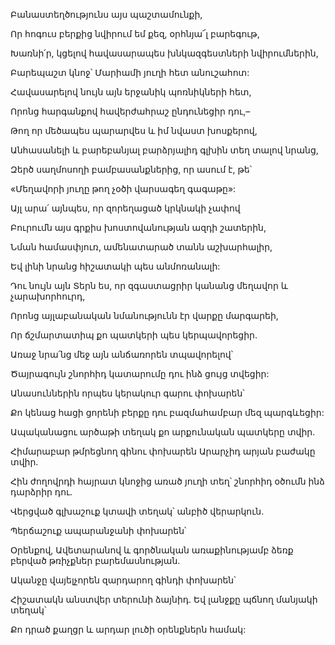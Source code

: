 Բանաստեղծությունս այս պաշտամունքի,


Որ հոգուս բերքից նվիրում եմ քեզ, օրհնյա՜լ բարեգութ,


Խառնի՛ր, կցելով հավասարապես խնկազգեստների նվիրումներին,


Բարեպաշտ կնոջ՝ Մարիամի յուղի հետ անուշահոտ:


Հավասարելով նույն այն երջանիկ պոռնիկների հետ,


Որոնց հարգանքով հավերժահրաշ ընդունեցիր դու,–


Թող որ մեծապես պարարվես և իմ նվաստ խոսքերով,


Անհասանելի և բարեբանյալ բարձրյալիդ գլխին տեղ տալով նրանց,


Զերծ սաղմոսողի բամբասանքներից, որ ասում է, թե՝


«Մեղավորի յուղը թող չօծի վարսագեղ գագաթը»:


Այլ արա՛ այնպես, որ զորեղացած կրկնակի չափով


Բուրումն այս գրքիս խոստովանության ազդի շատերին,


Նման համասփյուռ, ամենատարած տանն աշխարհալիր,


Եվ լինի նրանց հիշատակի պես անմոռանալի:


Դու նույն այն Տերն ես, որ զգաստացրիր կանանց մեղավոր և չարախորհուրդ,


Որոնց այլաբանական նմանությունն էր վարքը մարգարեի,


Որ ճշմարտատիպ քո պատկերի պես կերպավորեցիր.


Առաջ նրա՛նց մեջ այն անճառորեն տպավորելով՝


Ծայրագույն շնորհիդ կատարումը դու ինձ ցույց տվեցիր:


Անասուններին որպես կերակուր գարու փոխարեն՝


Քո կենաց հացի ցորենի բերքը դու բազմահամբար մեզ պարգևեցիր:


Ապականացու արծաթի տեղակ քո արքունական պատկերը տվիր.


Հիմարաբար թմրեցնող գինու փոխարեն Արարչիդ արյան բաժակը տվիր.


Հին ժողովրդի հայրատ կնոջից առած յուղի տեղ՝ շնորհիդ օծումն ինձ դարձրիր դու.


Վերցված գլխաշուք կտավի տեղակ՝ անբիծ վերարկուն.


Պերճաշուք ապարանջանի փոխարեն՝


Օրենքով, Ավետարանով և գործնական առաքինությամբ ձեռք բերված թռիչքներ բարեմասնության.


Ականջը վայելչորեն զարդարող գինդի փոխարեն՝


Հիշատակն անստվեր տերունի ձայնիդ. Եվ լանջքը պճնող մանյակի տեղակ՝


Քո դրած քաղցր և արդար լուծի օրենքներն համակ: